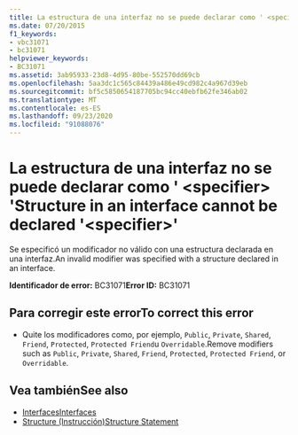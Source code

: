 ```yaml
---
title: La estructura de una interfaz no se puede declarar como ' <specifier> '
ms.date: 07/20/2015
f1_keywords:
- vbc31071
- bc31071
helpviewer_keywords:
- BC31071
ms.assetid: 3ab95933-23d8-4d95-80be-552570dd69cb
ms.openlocfilehash: 5aa3dc1c565c84439a486e49cd982c4a967d39eb
ms.sourcegitcommit: bf5c5850654187705bc94cc40ebfb62fe346ab02
ms.translationtype: MT
ms.contentlocale: es-ES
ms.lasthandoff: 09/23/2020
ms.locfileid: "91088076"
---
```

# <a name="structure-in-an-interface-cannot-be-declared-specifier"></a><span data-ttu-id="69b17-102">La estructura de una interfaz no se puede declarar como ' \<specifier> '</span><span class="sxs-lookup"><span data-stu-id="69b17-102">Structure in an interface cannot be declared '\<specifier>'</span></span>

<span data-ttu-id="69b17-103">Se especificó un modificador no válido con una estructura declarada en una interfaz.</span><span class="sxs-lookup"><span data-stu-id="69b17-103">An invalid modifier was specified with a structure declared in an interface.</span></span>  
  
 <span data-ttu-id="69b17-104">**Identificador de error:** BC31071</span><span class="sxs-lookup"><span data-stu-id="69b17-104">**Error ID:** BC31071</span></span>  
  
## <a name="to-correct-this-error"></a><span data-ttu-id="69b17-105">Para corregir este error</span><span class="sxs-lookup"><span data-stu-id="69b17-105">To correct this error</span></span>  
  
- <span data-ttu-id="69b17-106">Quite los modificadores como, por ejemplo, `Public`, `Private`, `Shared`, `Friend`, `Protected`, `Protected Friend`u `Overridable`.</span><span class="sxs-lookup"><span data-stu-id="69b17-106">Remove modifiers such as `Public`, `Private`, `Shared`, `Friend`, `Protected`, `Protected Friend`, or `Overridable`.</span></span>  
  
## <a name="see-also"></a><span data-ttu-id="69b17-107">Vea también</span><span class="sxs-lookup"><span data-stu-id="69b17-107">See also</span></span>

- [<span data-ttu-id="69b17-108">Interfaces</span><span class="sxs-lookup"><span data-stu-id="69b17-108">Interfaces</span></span>](../programming-guide/language-features/interfaces/index.md)
- [<span data-ttu-id="69b17-109">Structure (Instrucción)</span><span class="sxs-lookup"><span data-stu-id="69b17-109">Structure Statement</span></span>](../language-reference/statements/structure-statement.md)
